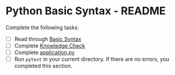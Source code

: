 # Python Basic Syntax - README
Complete the following tasks:
- [ ] Read through [Basic Syntax](basic_syntax.md)
- [ ] Complete [Knowledge Check](knowledge_check.md)
- [ ] Complete [application.py](application.py)
- [ ] Run `pytest` in your current directory.  If there are no errors, you completed this section.